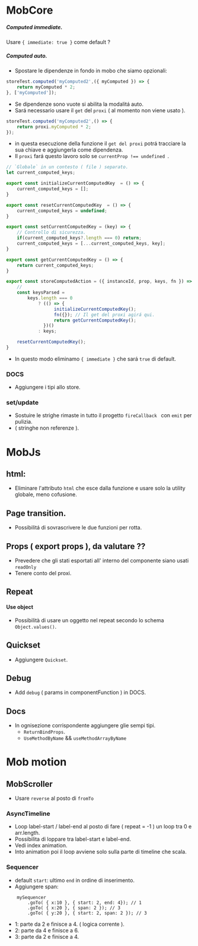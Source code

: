 # MobCore

##### Computed immediate.
Usare `{ immediate: true }` come default ?

##### Computed auto.
- Spostare le dipendenze in fondo in mobo che siamo opzionali:
```js
storeTest.computed('myComputed2',({ myComputed }) => {
    return myComputed * 2;
}, ['myComputed']);
```

- Se dipendenze sono vuote si abilita la modalitá auto.
- Sará necessario usare il `get` del `proxi` ( al momento non viene usato ).
```js
storeTest.computed('myComputed2',() => {
    return proxi.myComputed * 2;
});
```

- in questa esecuzione della funzione il `get del proxi` potrá tracciare la sua chiave e aggiungerla come dipendenza.
- Il `proxi` fará questo lavoro solo se `currentProp !== undefined `.

```js
// `Globale` in un contesto ( file ) separato.
let current_computed_keys;

export const initializeCurrentComputedKey  = () => {
    current_computed_keys = [];
}

export const resetCurrentComputedKey  = () => {
    current_computed_keys = undefined;
}

export const setCurrentComputedKey = (key) => {
    // Controllo di sicurezza.
    if(current_computed_keys?.length === 0) return;
    current_computed_keys = [...current_computed_keys, key];
}

export const getCurrentComputedKey = () => {
    return current_computed_keys;
}
```

```js
export const storeComputedAction = ({ instanceId, prop, keys, fn }) => {
    //
    const keysParsed =
        keys.length === 0
            ? (() => {
                  initializeCurrentComputedKey();
                  fn({}); // Il get del proxi agirá qui.
                  return getCurrentComputedKey();
              })()
            : keys;

    resetCurrentComputedKey();
}
````

- In questo modo eliminamo `{ immediate }` che sará `true` di default.


### DOCS
- Aggiungere i tipi allo store.

### set/update
- Sostuire le strighe rimaste in tutto il progetto `fireCallback ` con `emit` per pulizia.
- ( stringhe non referenze ).

# MobJs

## html:
- Eliminare l'attributo `html` che esce dalla funzione e usare solo la utility globale, meno cofusione.

## Page transition.
- Possibilitá di sovrascrivere le due funzioni per rotta.

## Props ( export props ), da valutare ??
- Prevedere che gli stati esportati all' interno del componente siano usati `readOnly`
- Tenere conto del proxi.


## Repeat
#### Use object
- Possibilità di usare un oggetto nel repeat secondo lo schema `Object.values()`.

## Quickset
- Aggiungere `Quickset`.

## Debug
- Add `debug` ( params in componentFunction ) in DOCS.

## Docs
- In ognisezione corrispondente aggiungere glie sempi tipi.
    - `ReturnBindProps`.
    - `UseMethodByName` && `useMethodArrayByName`


# Mob motion

## MobScroller
- Usare `reverse` al posto di `fromTo`


### AsyncTimeline
- Loop label-start / label-end al posto di fare ( repeat = -1 ) un loop tra 0 e arr.length.
- Possibilita di loppare tra label-start e label-end.
- Vedi index animation.
- Into animation poi il loop avviene solo sulla parte di timeline che scala.

### Sequencer
- default `start`: ultimo `end` in ordine di inserimento.
- Aggiungere span:<br/>

```
    mySequencer
        .goTo( { x:10 }, { start: 2, end: 4}); // 1
        .goTo( { x:20 }, { span: 2 }); // 3
        .goTo( { y:20 }, { start: 2, span: 2 }); // 3
```
- 1: parte da 2 e finisce a 4. ( logica corrente ).
- 2: parte da 4 e finisce a 6.
- 3: parte da 2 e finisce a 4.
